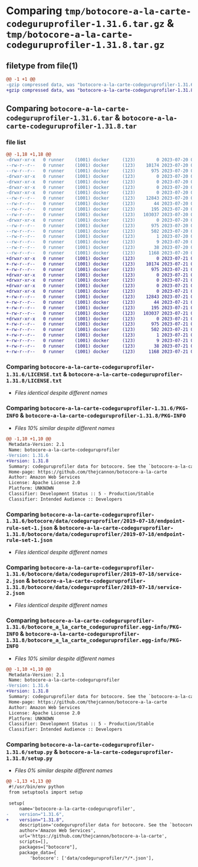 # Comparing `tmp/botocore-a-la-carte-codeguruprofiler-1.31.6.tar.gz` & `tmp/botocore-a-la-carte-codeguruprofiler-1.31.8.tar.gz`

## filetype from file(1)

```diff
@@ -1 +1 @@
-gzip compressed data, was "botocore-a-la-carte-codeguruprofiler-1.31.6.tar", last modified: Thu Jul 20 01:20:07 2023, max compression
+gzip compressed data, was "botocore-a-la-carte-codeguruprofiler-1.31.8.tar", last modified: Fri Jul 21 01:21:16 2023, max compression
```

## Comparing `botocore-a-la-carte-codeguruprofiler-1.31.6.tar` & `botocore-a-la-carte-codeguruprofiler-1.31.8.tar`

### file list

```diff
@@ -1,18 +1,18 @@
-drwxr-xr-x   0 runner    (1001) docker     (123)        0 2023-07-20 01:20:07.490578 botocore-a-la-carte-codeguruprofiler-1.31.6/
--rw-r--r--   0 runner    (1001) docker     (123)    10174 2023-07-20 01:20:07.000000 botocore-a-la-carte-codeguruprofiler-1.31.6/LICENSE.txt
--rw-r--r--   0 runner    (1001) docker     (123)      975 2023-07-20 01:20:07.490578 botocore-a-la-carte-codeguruprofiler-1.31.6/PKG-INFO
-drwxr-xr-x   0 runner    (1001) docker     (123)        0 2023-07-20 01:20:07.490578 botocore-a-la-carte-codeguruprofiler-1.31.6/botocore/
-drwxr-xr-x   0 runner    (1001) docker     (123)        0 2023-07-20 01:20:07.490578 botocore-a-la-carte-codeguruprofiler-1.31.6/botocore/data/
-drwxr-xr-x   0 runner    (1001) docker     (123)        0 2023-07-20 01:20:07.490578 botocore-a-la-carte-codeguruprofiler-1.31.6/botocore/data/codeguruprofiler/
-drwxr-xr-x   0 runner    (1001) docker     (123)        0 2023-07-20 01:20:07.490578 botocore-a-la-carte-codeguruprofiler-1.31.6/botocore/data/codeguruprofiler/2019-07-18/
--rw-r--r--   0 runner    (1001) docker     (123)    12843 2023-07-20 01:19:55.000000 botocore-a-la-carte-codeguruprofiler-1.31.6/botocore/data/codeguruprofiler/2019-07-18/endpoint-rule-set-1.json
--rw-r--r--   0 runner    (1001) docker     (123)       44 2023-07-20 01:19:55.000000 botocore-a-la-carte-codeguruprofiler-1.31.6/botocore/data/codeguruprofiler/2019-07-18/examples-1.json
--rw-r--r--   0 runner    (1001) docker     (123)      195 2023-07-20 01:19:55.000000 botocore-a-la-carte-codeguruprofiler-1.31.6/botocore/data/codeguruprofiler/2019-07-18/paginators-1.json
--rw-r--r--   0 runner    (1001) docker     (123)   103037 2023-07-20 01:19:55.000000 botocore-a-la-carte-codeguruprofiler-1.31.6/botocore/data/codeguruprofiler/2019-07-18/service-2.json
-drwxr-xr-x   0 runner    (1001) docker     (123)        0 2023-07-20 01:20:07.490578 botocore-a-la-carte-codeguruprofiler-1.31.6/botocore_a_la_carte_codeguruprofiler.egg-info/
--rw-r--r--   0 runner    (1001) docker     (123)      975 2023-07-20 01:20:07.000000 botocore-a-la-carte-codeguruprofiler-1.31.6/botocore_a_la_carte_codeguruprofiler.egg-info/PKG-INFO
--rw-r--r--   0 runner    (1001) docker     (123)      502 2023-07-20 01:20:07.000000 botocore-a-la-carte-codeguruprofiler-1.31.6/botocore_a_la_carte_codeguruprofiler.egg-info/SOURCES.txt
--rw-r--r--   0 runner    (1001) docker     (123)        1 2023-07-20 01:20:07.000000 botocore-a-la-carte-codeguruprofiler-1.31.6/botocore_a_la_carte_codeguruprofiler.egg-info/dependency_links.txt
--rw-r--r--   0 runner    (1001) docker     (123)        9 2023-07-20 01:20:07.000000 botocore-a-la-carte-codeguruprofiler-1.31.6/botocore_a_la_carte_codeguruprofiler.egg-info/top_level.txt
--rw-r--r--   0 runner    (1001) docker     (123)       38 2023-07-20 01:20:07.490578 botocore-a-la-carte-codeguruprofiler-1.31.6/setup.cfg
--rw-r--r--   0 runner    (1001) docker     (123)     1168 2023-07-20 01:20:07.000000 botocore-a-la-carte-codeguruprofiler-1.31.6/setup.py
+drwxr-xr-x   0 runner    (1001) docker     (123)        0 2023-07-21 01:21:16.018823 botocore-a-la-carte-codeguruprofiler-1.31.8/
+-rw-r--r--   0 runner    (1001) docker     (123)    10174 2023-07-21 01:21:15.000000 botocore-a-la-carte-codeguruprofiler-1.31.8/LICENSE.txt
+-rw-r--r--   0 runner    (1001) docker     (123)      975 2023-07-21 01:21:16.018823 botocore-a-la-carte-codeguruprofiler-1.31.8/PKG-INFO
+drwxr-xr-x   0 runner    (1001) docker     (123)        0 2023-07-21 01:21:16.018823 botocore-a-la-carte-codeguruprofiler-1.31.8/botocore/
+drwxr-xr-x   0 runner    (1001) docker     (123)        0 2023-07-21 01:21:16.018823 botocore-a-la-carte-codeguruprofiler-1.31.8/botocore/data/
+drwxr-xr-x   0 runner    (1001) docker     (123)        0 2023-07-21 01:21:16.018823 botocore-a-la-carte-codeguruprofiler-1.31.8/botocore/data/codeguruprofiler/
+drwxr-xr-x   0 runner    (1001) docker     (123)        0 2023-07-21 01:21:16.018823 botocore-a-la-carte-codeguruprofiler-1.31.8/botocore/data/codeguruprofiler/2019-07-18/
+-rw-r--r--   0 runner    (1001) docker     (123)    12843 2023-07-21 01:21:06.000000 botocore-a-la-carte-codeguruprofiler-1.31.8/botocore/data/codeguruprofiler/2019-07-18/endpoint-rule-set-1.json
+-rw-r--r--   0 runner    (1001) docker     (123)       44 2023-07-21 01:21:06.000000 botocore-a-la-carte-codeguruprofiler-1.31.8/botocore/data/codeguruprofiler/2019-07-18/examples-1.json
+-rw-r--r--   0 runner    (1001) docker     (123)      195 2023-07-21 01:21:06.000000 botocore-a-la-carte-codeguruprofiler-1.31.8/botocore/data/codeguruprofiler/2019-07-18/paginators-1.json
+-rw-r--r--   0 runner    (1001) docker     (123)   103037 2023-07-21 01:21:06.000000 botocore-a-la-carte-codeguruprofiler-1.31.8/botocore/data/codeguruprofiler/2019-07-18/service-2.json
+drwxr-xr-x   0 runner    (1001) docker     (123)        0 2023-07-21 01:21:16.018823 botocore-a-la-carte-codeguruprofiler-1.31.8/botocore_a_la_carte_codeguruprofiler.egg-info/
+-rw-r--r--   0 runner    (1001) docker     (123)      975 2023-07-21 01:21:15.000000 botocore-a-la-carte-codeguruprofiler-1.31.8/botocore_a_la_carte_codeguruprofiler.egg-info/PKG-INFO
+-rw-r--r--   0 runner    (1001) docker     (123)      502 2023-07-21 01:21:15.000000 botocore-a-la-carte-codeguruprofiler-1.31.8/botocore_a_la_carte_codeguruprofiler.egg-info/SOURCES.txt
+-rw-r--r--   0 runner    (1001) docker     (123)        1 2023-07-21 01:21:15.000000 botocore-a-la-carte-codeguruprofiler-1.31.8/botocore_a_la_carte_codeguruprofiler.egg-info/dependency_links.txt
+-rw-r--r--   0 runner    (1001) docker     (123)        9 2023-07-21 01:21:15.000000 botocore-a-la-carte-codeguruprofiler-1.31.8/botocore_a_la_carte_codeguruprofiler.egg-info/top_level.txt
+-rw-r--r--   0 runner    (1001) docker     (123)       38 2023-07-21 01:21:16.018823 botocore-a-la-carte-codeguruprofiler-1.31.8/setup.cfg
+-rw-r--r--   0 runner    (1001) docker     (123)     1168 2023-07-21 01:21:15.000000 botocore-a-la-carte-codeguruprofiler-1.31.8/setup.py
```

### Comparing `botocore-a-la-carte-codeguruprofiler-1.31.6/LICENSE.txt` & `botocore-a-la-carte-codeguruprofiler-1.31.8/LICENSE.txt`

 * *Files identical despite different names*

### Comparing `botocore-a-la-carte-codeguruprofiler-1.31.6/PKG-INFO` & `botocore-a-la-carte-codeguruprofiler-1.31.8/PKG-INFO`

 * *Files 10% similar despite different names*

```diff
@@ -1,10 +1,10 @@
 Metadata-Version: 2.1
 Name: botocore-a-la-carte-codeguruprofiler
-Version: 1.31.6
+Version: 1.31.8
 Summary: codeguruprofiler data for botocore. See the `botocore-a-la-carte` package for more info.
 Home-page: https://github.com/thejcannon/botocore-a-la-carte
 Author: Amazon Web Services
 License: Apache License 2.0
 Platform: UNKNOWN
 Classifier: Development Status :: 5 - Production/Stable
 Classifier: Intended Audience :: Developers
```

### Comparing `botocore-a-la-carte-codeguruprofiler-1.31.6/botocore/data/codeguruprofiler/2019-07-18/endpoint-rule-set-1.json` & `botocore-a-la-carte-codeguruprofiler-1.31.8/botocore/data/codeguruprofiler/2019-07-18/endpoint-rule-set-1.json`

 * *Files identical despite different names*

### Comparing `botocore-a-la-carte-codeguruprofiler-1.31.6/botocore/data/codeguruprofiler/2019-07-18/service-2.json` & `botocore-a-la-carte-codeguruprofiler-1.31.8/botocore/data/codeguruprofiler/2019-07-18/service-2.json`

 * *Files identical despite different names*

### Comparing `botocore-a-la-carte-codeguruprofiler-1.31.6/botocore_a_la_carte_codeguruprofiler.egg-info/PKG-INFO` & `botocore-a-la-carte-codeguruprofiler-1.31.8/botocore_a_la_carte_codeguruprofiler.egg-info/PKG-INFO`

 * *Files 10% similar despite different names*

```diff
@@ -1,10 +1,10 @@
 Metadata-Version: 2.1
 Name: botocore-a-la-carte-codeguruprofiler
-Version: 1.31.6
+Version: 1.31.8
 Summary: codeguruprofiler data for botocore. See the `botocore-a-la-carte` package for more info.
 Home-page: https://github.com/thejcannon/botocore-a-la-carte
 Author: Amazon Web Services
 License: Apache License 2.0
 Platform: UNKNOWN
 Classifier: Development Status :: 5 - Production/Stable
 Classifier: Intended Audience :: Developers
```

### Comparing `botocore-a-la-carte-codeguruprofiler-1.31.6/setup.py` & `botocore-a-la-carte-codeguruprofiler-1.31.8/setup.py`

 * *Files 0% similar despite different names*

```diff
@@ -1,13 +1,13 @@
 #!/usr/bin/env python
 from setuptools import setup
 
 setup(
     name='botocore-a-la-carte-codeguruprofiler',
-    version="1.31.6",
+    version="1.31.8",
     description='codeguruprofiler data for botocore. See the `botocore-a-la-carte` package for more info.',
     author='Amazon Web Services',
     url='https://github.com/thejcannon/botocore-a-la-carte',
     scripts=[],
     packages=["botocore"],
     package_data={
         'botocore': ['data/codeguruprofiler/*/*.json'],
```

